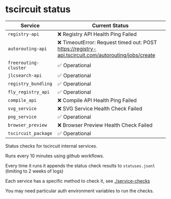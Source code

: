 # tscircuit status

<!-- START_STATUS_TABLE -->

| Service               | Current Status |
| --------------------- | -------------- |
| `registry-api` | ❌ Registry API Health Ping Failed |
| `autorouting-api` | ❌ TimeoutError: Request timed out: POST https://registry-api.tscircuit.com/autorouting/jobs/create |
| `freerouting-cluster` | ✅ Operational |
| `jlcsearch-api` | ✅ Operational |
| `registry_bundling` | ✅ Operational |
| `fly_registry_api` | ✅ Operational |
| `compile_api` | ❌ Compile API Health Ping Failed |
| `svg_service` | ❌ SVG Service Health Check Failed |
| `png_service` | ✅ Operational |
| `browser_preview` | ❌ Browser Preview Health Check Failed |
| `tscircuit_package` | ✅ Operational |

<!-- END_STATUS_TABLE -->

Status checks for tscircuit internal services.

Runs every 10 minutes using github workflows.

Every time it runs it appends the status check results to `statuses.jsonl` (limiting to
2 weeks of logs)

Each service has a specific method to check it, see [./service-checks](./service-checks)

You may need particular auth environment variables to run the checks.
